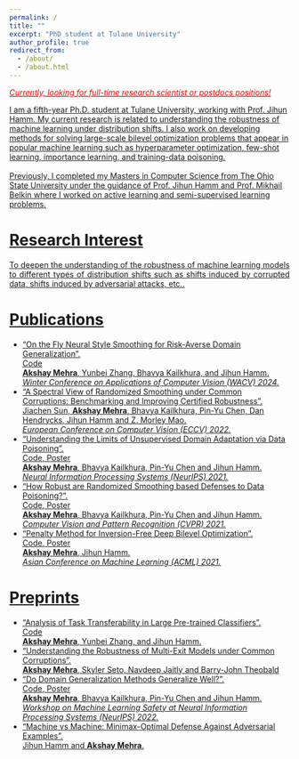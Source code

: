 ```yaml
---
permalink: /
title: ""
excerpt: "PhD student at Tulane University"
author_profile: true
redirect_from: 
  - /about/
  - /about.html
---
```



<p style="text-align: justify;">
<I> <U> <font color="ff0000"> Currently, looking for full-time research scientist or postdocs positions! </font><U></I>
  
I am a fifth-year Ph.D. student at Tulane University, working with <a href ="http://www.cs.tulane.edu/~jhamm3/"> Prof. Jihun Hamm</a>. My current research is related to understanding the robustness of machine learning under distribution shifts. I also work on developing methods for solving large-scale bilevel optimization problems that appear in popular machine learning such as hyperparameter optimization, few-shot learning, importance learning, and training-data poisoning.
<br><br>
Previously, I completed my Masters in Computer Science from The Ohio State University under the guidance of <a href ="http://www.cs.tulane.edu/~jhamm3/"> Prof. Jihun Hamm</a> and <a href="http://misha.belkin-wang.org/">Prof. Mikhail Belkin</a> where I worked on active learning and semi-supervised learning problems.

</p>

Research Interest
======
<p style="text-align: justify;">
To deepen the understanding of the robustness of machine learning models to different types of distribution shifts such as shifts induced by corrupted data, shifts induced by adversarial attacks, etc..
</p>

Publications
======
* “[On the Fly Neural Style Smoothing for Risk-Averse Domain Generalization](https://arxiv.org/abs/2307.08551)”.
  <br> [Code](https://github.com/akshaymehra24/RiskAverseDG) 
  <br> <b>Akshay Mehra</b>, Yunbei Zhang, Bhavya Kailkhura, and Jihun Hamm.
  <br><i>Winter Conference on Applications of Computer Vision (WACV) 2024. </i>
* “[A Spectral View of Randomized Smoothing under Common Corruptions: Benchmarking and Improving Certified Robustness](https://www.ecva.net/papers/eccv_2022/papers_ECCV/papers/136640645.pdf)”. 
  <br> Jiachen Sun, <b>Akshay Mehra</b>, Bhavya Kailkhura, Pin-Yu Chen, Dan Hendrycks, Jihun Hamm and Z. Morley Mao.
  <br><i>European Conference on Computer Vision (ECCV) 2022. </i>
* “[Understanding the Limits of Unsupervised Domain Adaptation via Data Poisoning](https://papers.nips.cc/paper/2021/file/90cc440b1b8caa520c562ac4e4bbcb51-Paper.pdf)”. 
  <br> [Code](https://github.com/akshaymehra24/LimitsOfUDA), [Poster](http://akshaymehra24.github.io/files/Neurips_2021_poster.pdf)
  <br> <b>Akshay Mehra</b>, Bhavya Kailkhura, Pin-Yu Chen and Jihun Hamm. 
  <br> <i>Neural Information Processing Systems (NeurIPS) 2021.</i>
* “[How Robust are Randomized Smoothing based Defenses to Data Poisoning?](https://openaccess.thecvf.com/content/CVPR2021/html/Mehra_How_Robust_Are_Randomized_Smoothing_Based_Defenses_to_Data_Poisoning_CVPR_2021_paper.html)”. 
  <br> [Code](https://github.com/akshaymehra24/poisoning_certified_defenses), [Poster](http://akshaymehra24.github.io/files/cvpr21_poster.pdf)
  <br> <b>Akshay Mehra</b>, Bhavya Kailkhura, Pin-Yu Chen and Jihun Hamm. 
  <br> <i>Computer Vision and Pattern Recognition (CVPR) 2021. </i>
* “[Penalty Method for Inversion-Free Deep Bilevel Optimization](https://arxiv.org/abs/1911.03432)”. 
  <br> [Code](https://github.com/jihunhamm/bilevel-penalty), [Poster](http://akshaymehra24.github.io/files/acml21_poster.pdf)
  <br> <b>Akshay Mehra</b>, Jihun Hamm. 
  <br> <i>Asian Conference on Machine Learning (ACML) 2021.</i>

Preprints
======
* “[Analysis of Task Transferability in Large Pre-trained Classifiers](https://arxiv.org/abs/2307.00823)”.
  <br> [Code](https://github.com/akshaymehra24/TaskTransferAnalysis)
  <br> <b>Akshay Mehra</b>, Yunbei Zhang, and Jihun Hamm.
* “[Understanding the Robustness of Multi-Exit Models under Common Corruptions](https://arxiv.org/abs/2212.01562)”. 
  <br> <b>Akshay Mehra</b>, Skyler Seto, Navdeep Jaitly and Barry-John Theobald
* “[Do Domain Generalization Methods Generalize Well?](https://openreview.net/pdf?id=SRWIQ0Yl53m)”. 
  <br> [Code](https://github.com/akshaymehra24/LimitsOfDG), [Poster](http://akshaymehra24.github.io/files/ml_safety_poster.pdf)
  <br> <b>Akshay Mehra</b>, Bhavya Kailkhura, Pin-Yu Chen and Jihun Hamm. 
  <br><i>Workshop on Machine Learning Safety at Neural Information Processing Systems (NeurIPS) 2022.</i>
* “[Machine vs Machine: Minimax-Optimal Defense Against Adversarial Examples](https://arxiv.org/abs/1711.04368)”.
  <br> Jihun Hamm and <b>Akshay Mehra</b>. 
